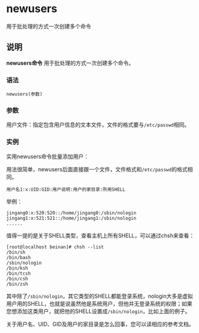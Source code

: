 newusers
===

用于批处理的方式一次创建多个命令

## 说明

**newusers命令** 用于批处理的方式一次创建多个命令。

### 语法  

```
newusers(参数)
```

### 参数  

用户文件：指定包含用户信息的文本文件，文件的格式要与`/etc/passwd`相同。

### 实例  

实用newusers命令批量添加用户：

用法很简单，newusers后面直接跟一个文件，文件格式和`/etc/passwd`的格式相同。

```
用户名1:x:UID:GID:用户说明:用户的家目录:所用SHELL
```

举例：

```
jingang0:x:520:520::/home/jingang0:/sbin/nologin
jingang1:x:521:521::/home/jingang1:/sbin/nologin
......
```

值得一提的是关于SHELL类型，查看主机上所有SHELL，可以通过chsh来查看：

```
[root@localhost beinan]# chsh --list
/bin/sh
/bin/bash
/sbin/nologin
/bin/ksh
/bin/tcsh
/bin/csh
/bin/zsh
```

其中除了`/sbin/nologin`，其它类型的SHELL都能登录系统，nologin大多是虚拟用户用的SHELL，也就是说虽然他是系统用户，但他并无登录系统的权限；如果您想添加这类用户，就把他的SHELL设置成`/sbin/nologin`，比如上面的例子。

关于用户名、UID、GID及用户的家目录是怎么回事，您可以读相应的参考文档。


